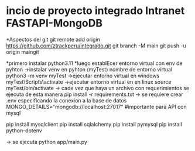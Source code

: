 # incio de proyecto integrado Intranet FASTAPI-MongoDB
*Aspectos del git 
git remote add origin https://github.com/ztrackperu/integrado.git
git branch -M main
git push -u origin maingit

*primero instalar python3.11
*luego establEcer entorno virtual con env de pyhton 
->instalar venv en pyhton (myTest) nombre de entorno virtual
python3 -m venv myTest
->ejecutar entorno virtual en windows
myTest\Scripts\activate
->ejecutar entorno virtual en en linux
source myTest/bin/activate
-> cade vez que haya un archivo con requerimientos se ejecuta de esta manera
pip install -r requirements.txt
-> se requiere crear .env
especificando la conexion a la base de datos
MONGO_DETAILS="mongodb://localhost:27017"
#importante para API con mysql 

pip install mysqlclient
pip install sqlalchemy
pip install pymysql
pip install python-dotenv

-> se ejecuta 
python app/main.py